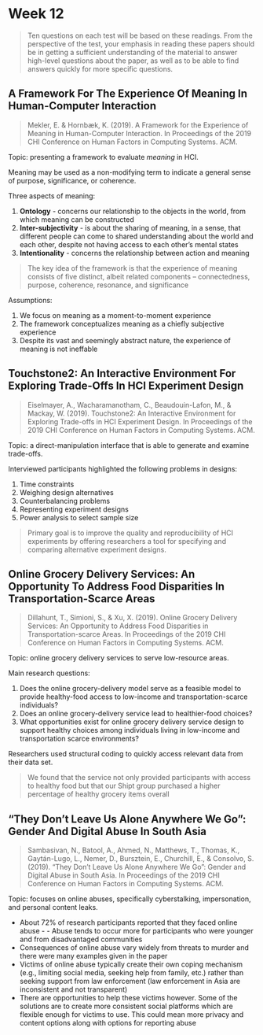 # Week 12

> Ten questions on each test will be based on these readings. From the perspective of the test, your emphasis in reading these papers should be in getting a sufficient understanding of the material to answer high-level questions about the paper, as well as to be able to find answers quickly for more specific questions.

## A Framework For The Experience Of Meaning In Human-Computer Interaction

> Mekler, E. & Hornbæk, K. (2019). A Framework for the Experience of Meaning in Human-Computer Interaction. In Proceedings of the 2019 CHI Conference on Human Factors in Computing Systems. ACM.

Topic: presenting a framework to evaluate _meaning_ in HCI.

Meaning may be used as a non-modifying term to indicate a general sense of purpose, significance, or coherence.

Three aspects of meaning:

1. **Ontology** - concerns our relationship to the objects in the world, from which meaning can be constructed
2. **Inter-subjectivity** - is about the sharing of meaning, in a sense, that different people can come to shared understanding about the world and each other, despite not having access to each other’s mental states
3. **Intentionality** - concerns the relationship between action and meaning

> The key idea of the framework is that the experience of meaning consists of five distinct, albeit related components – connectedness, purpose, coherence, resonance, and significance

Assumptions:

1. We focus on meaning as a moment-to-moment experience
2. The framework conceptualizes meaning as a chiefly subjective experience
3. Despite its vast and seemingly abstract nature, the experience of meaning is not ineffable

## Touchstone2: An Interactive Environment For Exploring Trade-Offs In HCI Experiment Design

> Eiselmayer, A., Wacharamanotham, C., Beaudouin-Lafon, M., & Mackay, W. (2019). Touchstone2: An Interactive Environment for Exploring Trade-offs in HCI Experiment Design. In Proceedings of the 2019 CHI Conference on Human Factors in Computing Systems. ACM.

Topic: a direct-manipulation interface that is able to generate and examine trade-offs.

Interviewed participants highlighted the following problems in designs:

1. Time constraints
2. Weighing design alternatives
3. Counterbalancing problems
4. Representing experiment designs
5. Power analysis to select sample size

> Primary goal is to improve the quality and reproducibility of HCI experiments by offering researchers a tool for specifying and comparing alternative experiment designs.

## Online Grocery Delivery Services: An Opportunity To Address Food Disparities In Transportation-Scarce Areas

> Dillahunt, T., Simioni, S., & Xu, X. (2019). Online Grocery Delivery Services: An Opportunity to Address Food Disparities in Transportation-scarce Areas. In Proceedings of the 2019 CHI Conference on Human Factors in Computing Systems. ACM.

Topic: online grocery delivery services to serve low-resource areas.

Main research questions:

1. Does the online grocery-delivery model serve as a feasible model to provide healthy-food access to low-income and transportation-scarce individuals?
2. Does an online grocery-delivery service lead to healthier-food choices?
3. What opportunities exist for online grocery delivery service design to support healthy choices among individuals living in low-income and transportation scarce environments?

Researchers used structural coding to quickly access relevant data from their data set.

> We found that the service not only provided participants with access to healthy food but that our Shipt group purchased a higher percentage of healthy grocery items overall

## “They Don’t Leave Us Alone Anywhere We Go”: Gender And Digital Abuse In South Asia

> Sambasivan, N., Batool, A., Ahmed, N., Matthews, T., Thomas, K., Gaytán-Lugo, L., Nemer, D., Bursztein, E., Churchill, E., & Consolvo, S. (2019). “They Don’t Leave Us Alone Anywhere We Go”: Gender and Digital Abuse in South Asia. In Proceedings of the 2019 CHI Conference on Human Factors in Computing Systems. ACM.

Topic: focuses on online abuses, specifically cyberstalking, impersonation, and personal content leaks.

- About 72% of research participants reported that they faced online abuse - - Abuse tends to occur more for participants who were younger and from disadvantaged communities
- Consequences of online abuse vary widely from threats to murder and there were many examples given in the paper
- Victims of online abuse typically create their own coping mechanism (e.g., limiting social media, seeking help from family, etc.) rather than seeking support from law enforcement (law enforcement in Asia are inconsistent and not transparent)
- There are opportunities to help these victims however. Some of the solutions are to create more consistent social platforms which are flexible enough for victims to use. This could mean more privacy and content options along with options for reporting abuse
